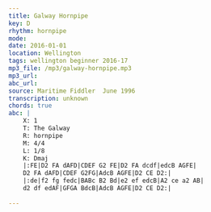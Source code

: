 ```yaml
---
title: Galway Hornpipe
key: D
rhythm: hornpipe
mode: 
date: 2016-01-01
location: Wellington
tags: wellington beginner 2016-17
mp3_file: /mp3/galway-hornpipe.mp3
mp3_url: 
abc_url: 
source: Maritime Fiddler  June 1996
transcription: unknown
chords: true
abc: |
    X: 1
    T: The Galway
    R: hornpipe
    M: 4/4
    L: 1/8
    K: Dmaj
    |:FE|D2 FA dAFD|CDEF G2 FE|D2 FA dcdf|edcB AGFE|
    D2 FA dAFD|CDEF G2FG|AdcB AGFE|D2 CE D2:|
    |:de|f2 fg fedc|BABc B2 Bd|e2 ef edcB|A2 ce a2 AB|
    d2 df edAF|GFGA BdcB|AdcB AGFE|D2 CE D2:|
    
---
```


